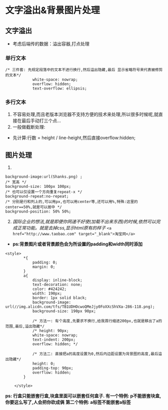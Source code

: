 # 文字溢出&背景图片处理

## 文字溢出

- 考虑后端传的数据：溢出容器,打点处理

### 单行文本
```
/* 三件套: 先规定段落中的文本不进行换行,然后溢出隐藏,最后 显示省略符号来代表被修剪的文本*/
            white-space: nowrap;
            overflow: hidden;
            text-overflow: ellipsis;
```

### 多行文本
1. 不容易处理,而且老版本浏览器不支持方便的技术来处理,所以很多时候呢,就直接在最后手动打三个点...
2. 一般做截断处理:
- 先计算:行数 = height / line-height,然后直接overflow:hidden;


## 图片处理
1. 
```
background-image:url(Shanks.png) ;
/* 宽高 */
background-size: 100px 100px;
/* 也可以仅设置一个方向重复repeat-x */
background-repeat:no-repeat;
/* 分别是行和列上的,可以用px,也可以用center等,还可以用%,特殊:这里的center==50%,就是可以居中 */
background-position: 50% 50%;
```

2. *国际企业的想法,就是即便你网速不好使(加载不出来东西)的时候,依然可以完成正常功能。就是去掉css,显示html原有的样子*     ```<a href="http://www.taobao.com" target="_blank">淘宝网</a>```
- **ps:背景图片或者背景颜色会为所设置的padding和width同时添加**
```
<style>
        *{
            padding: 0;
            margin: 0;
        }
        a{
            display: inline-block;
            text-decoration: none;
            color: #424242;
            width: 190px;
            border: 1px solid black;
            background-image: url(//img.alicdn.com/tfs/TB1UDHOcwoQMeJjy0FoXXcShVXa-286-118.png);
            background-size: 190px 90px;
            
            /* 方法一: 有个高度,先要求不换行,给我首行缩进200px,也就是移出了a的范围,最后,溢出隐藏*/
            /* height: 90px;
            white-space: nowrap;
            text-indent: 200px;
            overflow: hidden; */

            /* 方法二: 直接把a的高度设置为0,然后内边距设置为背景图的高度,最后溢出隐藏*/
            height: 0;
            padding-top: 90px;
            overflow: hidden;
        }

    </style>
```

**ps: 行盒只能嵌套行盒,块盒里面可以嵌套任何盒子. 有一个特例: p不能嵌套块盒,你要这么写了,人会把你砍成俩**
**第二个特例: a标签不能嵌套a标签**